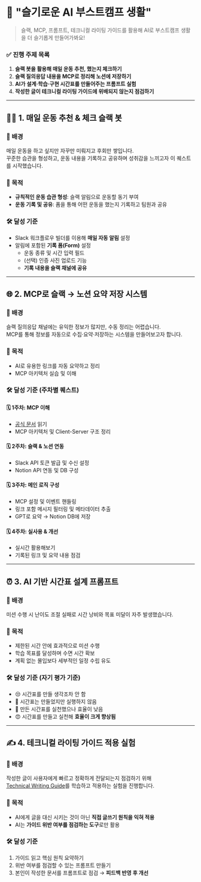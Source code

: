 # 📌 "슬기로운 AI 부스트캠프 생활"

> 슬랙, MCP, 프롬프트, 테크니컬 라이팅 가이드를 활용해
> AI로 부스트캠프 생활을 더 슬기롭게 만들어가봐요!


### ✅ 진행 주제 목록

1. **슬랙 봇을 활용해 매일 운동 추천, 했는지 체크하기**
2. **슬랙 질의응답 내용을 MCP로 정리해 노션에 저장하기**
3. **AI가 설계·학습·구현 시간표를 만들어주는 프롬프트 실험**
4. **작성한 글이 테크니컬 라이팅 가이드에 위배되지 않는지 점검하기**

---

## 🏋️‍♀️ 1. 매일 운동 추천 & 체크 슬랙 봇

### 📌 배경
매일 운동을 하고 싶지만 자꾸만 미뤄지고 후회만 쌓입니다.  
꾸준한 습관을 형성하고, 운동 내용을 기록하고 공유하며 성취감을 느끼고자 이 퀘스트를 시작했습니다.

### 🎯 목적
- **규칙적인 운동 습관 형성**: 슬랙 알림으로 운동할 동기 부여
- **운동 기록 및 공유**: 폼을 통해 어떤 운동을 했는지 기록하고 팀원과 공유

### 🛠 달성 기준
- Slack 워크플로우 빌더를 이용해 **매일 자동 알림** 설정
- 알림에 포함된 **기록 폼(Form)** 설정
    - 운동 종류 및 시간 입력 필드
    - (선택) 인증 사진 업로드 기능
    - **기록 내용을 슬랙 채널에 공유**

---

## 🌐 2. MCP로 슬랙 → 노션 요약 저장 시스템

### 📌 배경
슬랙 질의응답 채널에는 유익한 정보가 많지만, 수동 정리는 어렵습니다.  
MCP를 통해 정보를 자동으로 수집·요약·저장하는 시스템을 만들어보고자 합니다.

### 🎯 목적
- AI로 유용한 링크를 자동 요약하고 정리
- MCP 아키텍처 실습 및 이해

### 🛠 달성 기준 (주차별 퀘스트)
#### 🗓 1주차: MCP 이해
- [공식 문서](https://modelcontextprotocol.io/) 읽기
- MCP 아키텍처 및 Client-Server 구조 정리

#### 🗓 2주차: 슬랙 & 노션 연동
- Slack API 토큰 발급 및 수신 설정
- Notion API 연동 및 DB 구성

#### 🗓 3주차: 메인 로직 구성
- MCP 설정 및 이벤트 핸들링
- 링크 포함 메시지 필터링 및 메타데이터 추출
- GPT로 요약 → Notion DB에 저장

#### 🗓 4주차: 실사용 & 개선
- 실시간 활용해보기
- 기록된 링크 및 요약 내용 점검

---

## ⏰ 3. AI 기반 시간표 설계 프롬프트

### 📌 배경
미션 수행 시 난이도 조절 실패로 시간 낭비와 목표 미달이 자주 발생했습니다.

### 🎯 목적
- 제한된 시간 안에 효과적으로 미션 수행
- 학습 목표를 달성하며 수면 시간 확보
- 계획 없는 몰입보다 세부적인 일정 수립 유도

### 🛠 달성 기준 (자기 평가 기준)
- 😒 시간표를 만들 생각조차 안 함
- 🤔 시간표는 만들었지만 실행하지 않음
- 🙂 만든 시간표를 실천했으나 효율이 낮음
- 😍 시간표를 만들고 실천해 **효율이 크게 향상됨**

---

## ✍️ 4. 테크니컬 라이팅 가이드 적용 실험

### 📌 배경
작성한 글이 사용자에게 빠르고 정확하게 전달되는지 점검하기 위해  
[Technical Writing Guide](https://technical-writing.dev/index.html)를 학습하고 적용하는 실험을 진행합니다.

### 🎯 목적
- AI에게 글을 대신 시키는 것이 아닌 **직접 글쓰기 원칙을 익혀 적용**
- AI는 **가이드 위반 여부를 점검하는 도구**로만 활용

### 🛠 달성 기준
1. 가이드 읽고 핵심 원칙 요약하기
2. 위반 여부를 점검할 수 있는 프롬프트 만들기
3. 본인이 작성한 문서를 프롬프트로 점검 → **피드백 반영 후 개선**
